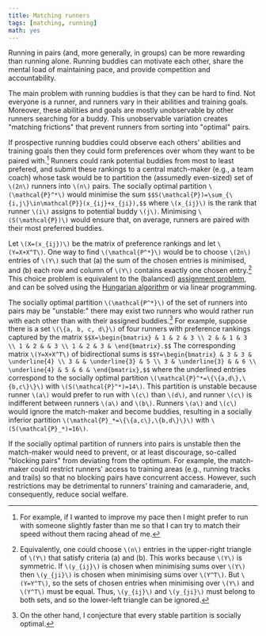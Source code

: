 ```yaml
---
title: Matching runners
tags: [matching, running]
math: yes
---
```


Running in pairs (and, more generally, in groups) can be more rewarding than running alone.
Running buddies can motivate each other, share the mental load of maintaining pace, and provide competition and accountability.

The main problem with running buddies is that they can be hard to find.
Not everyone is a runner, and runners vary in their abilities and training goals.
Moreover, these abilities and goals are mostly unobservable by other runners searching for a buddy.
This unobservable variation creates "matching frictions" that prevent runners from sorting into "optimal" pairs.

If prospective running buddies could observe each others' abilities and training goals then they could form preferences over whom they want to be paired with.[^example]
Runners could rank potential buddies from most to least prefered, and submit these rankings to a central match-maker (e.g., a team coach) whose task would be to partition the (assumedly even-sized) set of `\(2n\)` runners into `\(n\)` pairs.
The socially optimal partition `\(\mathcal{P}^*\)` would minimise the sum
`$$S(\mathcal{P})=\sum_{\{i,j\}\in\mathcal{P}}(x_{ij}+x_{ji}),$$`
where `\(x_{ij}\)` is the rank that runner `\(i\)` assigns to potential buddy `\(j\)`.
Minimising `\(S(\mathcal{P})\)` would ensure that, on average, runners are paired with their most preferred buddies.

[^example]: For example, if I wanted to improve my pace then I might prefer to run with someone slightly faster than me so that I can try to match their speed without them racing ahead of me.

Let `\(X=(x_{ij})\)` be the matrix of preference rankings and let `\(Y=X+X^T\)`.
One way to find `\(\mathcal{P^*}\)` would be to choose `\(2n\)` entries of `\(Y\)` such that
(a) the sum of the chosen entries is minimised, and
(b) each row and column of `\(Y\)` contains exactly one chosen entry.[^upper-triangle]
This choice problem is equivalent to the (balanced) [assignment problem](https://en.wikipedia.org/wiki/Assignment_problem), and can be solved using the [Hungarian algorithm](https://en.wikipedia.org/wiki/Hungarian_algorithm) or via linear programming.

[^upper-triangle]: Equivalently, one could choose `\(n\)` entries in the upper-right triangle of `\(Y\)` that satisfy criteria (a) and (b). This works because `\(Y\)` is symmetric. If `\(y_{ij}\)` is chosen when minimising sums over `\(Y\)` then `\(y_{ji}\)` is chosen when minimising sums over `\(Y^T\)`. But `\(Y=Y^T\)`, so the sets of chosen entries when minimising over `\(Y\)` and `\(Y^T\)` must be equal. Thus, `\(y_{ij}\)` and `\(y_{ji}\)` must belong to both sets, and so the lower-left triangle can be ignored.

The socially optimal partition `\(\mathcal{P^*}\)` of the set of runners into pairs may be "unstable:" there may exist two runners who would rather run with each other than with their assigned buddies.[^conjecture]
For example, suppose there is a set `\(\{a, b, c, d\}\)` of four runners with preference rankings captured by the matrix
`$$X=\begin{bmatrix} & 1 & 2 & 3 \\ 2 & & 1 & 3 \\ 1 & 2 & & 3 \\ 1 & 2 & 3 & \end{bmatrix}.$$`
The corresponding matrix `\(Y=X+X^T\)` of bidirectional sums is
`$$Y=\begin{bmatrix} & 3 & 3 & \underline{4} \\ 3 & & \underline{3} & 5 \\ 3 & \underline{3} & & 6 \\ \underline{4} & 5 & 6 & \end{bmatrix},$$`
where the underlined entries correspond to the socially optimal partition `\(\mathcal{P}^*=\{\{a,d\},\{b,c\}\}\)` with `\(S(\mathcal{P}^*)=14\)`.
This partition is unstable because runner `\(a\)` would prefer to run with `\(c\)` than `\(d\)`, and runner `\(c\)` is indifferent between runners `\(a\)` and `\(b\)`.
Runners `\(a\)` and `\(c\)` would ignore the match-maker and become buddies, resulting in a socially inferior partition `\(\mathcal{P}_*=\{\{a,c\},\{b,d\}\}\)` with `\(S(\mathcal{P}_*)=16\)`.

[^conjecture]: On the other hand, I conjecture that every stable partition is socially optimal.

If the socially optimal partition of runners into pairs is unstable then the match-maker would need to prevent, or at least discourage, so-called "blocking pairs" from deviating from the optimum.
For example, the match-maker could restrict runners' access to training areas (e.g., running tracks and trails) so that no blocking pairs have concurrent access.
However, such restrictions may be detrimental to runners' training and camaraderie, and, consequently, reduce social welfare.

